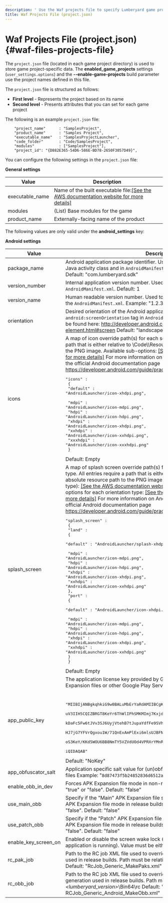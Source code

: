 ```yaml
---
description: ' Use the Waf projects file to specify Lumberyard game project-specific data. '
title: Waf Projects File (project.json)
---
```

# Waf Projects File \(project\.json\) {#waf-files-projects-file}

The `project.json` file \(located in each game project directory\) is used to store game project\-specific data\. The **enabled\_game\_projects** settings \(`user_settings.options`\) and the **\-\-enable\-game\-projects** build parameter use the project names defined in this file\.

The `project.json` file is structured as follows:
+ **First level** - Represents the project based on its name
+ **Second level** - Presents attributes that you can set for each game project

The following is an example `project.json` file:

```
    "project_name"      : "SamplesProject",
    "product_name"      : "Samples Project",
    "executable_name"   : "SamplesProjectLauncher",
    "code_folder"       : "Code/SamplesProject",
    "modules"           : ["SamplesProject"],
    "project_id": "{D882E365-54D6-586E-BD78-2650F3057D49}",
```

You can configure the following settings in the `project.json` file:


**General settings**

| Value | Description |
| --- | --- |
| executable\_name | Name of the built executable file:[\[See the AWS documentation website for more details\]](/docs/userguide/waf/files-projects-file) |
| modules | \(List\) Base modules for the game |
| product\_name | Externally\-facing name of the product |

The following values are only valid under the **android\_settings** key:


**Android settings**

| Value | Description |
| --- | --- |
| package\_name |  Android application package identifier\. Used for generating the project\-specific Java activity class and in `AndroidManifest.xml`\. Must be in dot separated format\. Default: "com\.lumberyard\.sdk"  |
| version\_number |  Internal application version number\. Used to set the `android:versionCode` tag in `AndroidManifest.xml`\. Default: 1  |
| version\_name |  Human readable version number\. Used to set the `android: versionName` tag in the `AndroidManifest.xml`\. Example: "1\.2\.3\-beta" Default: "1\.0\.0\.0"  |
| orientation |  Desired orientation of the Android application\. Used to set the `android:screenOrientation` tag in `AndroidManifest.xml`\. Expectable values can be found here: [http://developer\.android\.com/guide/topics/manifest/activity\-element\.html\#screen](http://developer.android.com/guide/topics/manifest/activity-element.html#screen) Default: "landscape"  |
| icons |  A map of icon override path\(s\) for each screen DPI type\. All entries require a path that is either relative to <engine>\\Code\\<project>\\Resources or an absolute resource path to the PNG image\.  Available sub\-options: [\[See the AWS documentation website for more details\]](/docs/userguide/waf/files-projects-file)  For more information on Android screen DPI settings, consult the official Android documentation page [https://developer\.android\.com/guide/practices/screens\_support\.html](https://developer.android.com/guide/practices/screens_support.html)  Example: <pre>"icons" : <br />                        {<br />                        "default" : "AndroidLauncher/icon-xhdpi.png",<br />                        <br />                        "mdpi" : "AndroidLauncher/icon-mdpi.png",<br />                        "hdpi" : "AndroidLauncher/icon-hdpi.png",<br />                        "xhdpi" : "AndroidLauncher/icon-xhdpi.png",<br />                        "xxhdpi" : "AndroidLauncher/icon-xxhdpi.png",<br />                        "xxxhdpi" : "AndroidLauncher/icon-xxxhdpi.png"<br />                        }</pre>  Default: Empty  |
| splash\_screen |  A map of splash screen override path\(s\) for each orientation and screen DPI type\. All entries require a path that is either relative to <engine>\\Code\\<project>\\Resources or an absolute resource path to the PNG image\. Available sub\-options \(orientation type\): [\[See the AWS documentation website for more details\]](/docs/userguide/waf/files-projects-file)  Available sub\-options for each orientation type: [\[See the AWS documentation website for more details\]](/docs/userguide/waf/files-projects-file)  For more information on Android screen DPI settings, consult the official Android documentation page [https://developer\.android\.com/guide/practices/screens\_support\.html](https://developer.android.com/guide/practices/screens_support.html)  Example: <pre>"splash_screen" : <br />                        {<br />                        "land" :<br />                        {<br />                        "default" : "AndroidLauncher/splash-xhdpi.png",<br />                        <br />                        "mdpi" : "AndroidLauncher/icon-mdpi.png",<br />                        "hdpi" : "AndroidLauncher/icon-hdpi.png",<br />                        "xhdpi" : "AndroidLauncher/icon-xhdpi.png",<br />                        "xxhdpi" : "AndroidLauncher/icon-xxhdpi.png"<br />                        },<br />                        "port" : <br />                        {<br />                        "default" : "AndroidLauncher/icon-xhdpi.png",<br />                        <br />                        "mdpi" : "AndroidLauncher/icon-mdpi.png",<br />                        "hdpi" : "AndroidLauncher/icon-hdpi.png",<br />                        "xhdpi" : "AndroidLauncher/icon-xhdpi.png",<br />                        "xxhdpi" : "AndroidLauncher/icon-xxhdpi.png"<br />                        }<br />                        }</pre> Default: Empty  |
| app\_public\_key |  The application license key provided by Google Play\. Required for using APK Expansion files or other Google Play Services\.  Example:  <pre><br />                        "MIIBIjANBgkqhkiG9w0BALuMbErYaRdAMIIBCgKCAQEAjvkl+K7rVASNkLExAmPlEoWwsxCX1vx7<br />                        uV3IIH5CQIZBRGT8KeYr6ThWlIPhSMKMImj7KxjdYcil8J0rwrVL3cmAYdMM+02ntnBEemGvRVOKx<br />                        kDaFc5Fw6tJVv3SJ6UyjVtehB7tJupaYdfFe9SVhW0xJZu2YsZLuMbErYaRdrrgXU2Upr547mxuyE<br />                        HJ7jG7YFVrQgxou1W/71QnExAmPlExi6mlsUJBFN4xADikNWZDlI70iHF6ZYyOspZCbVZ9DScN+D5<br />                        oS3KeY/KKd5WOU6BB8NmTY5VZVdUOd4VPRXrYMnRY7FjZJMPujLNvlrAJs5H/G+0wUTR4SI61AiGJ<br />                        iQIDAQAB"</pre> Default: "NoKey"  |
| app\_obfuscator\_salt |  Application specific salt value for \(un\)obfuscation when using APK Expansion files Example: "`8d87473f5b24852836d6512abbd9e9b9869c208`" Default: ""  |
| enable\_obb\_in\_dev |  Forces APK Expansion file mode in non\-release builds\. Value must be either "true" or "false"\. Default: "false"  |
| use\_main\_obb |  Specify if the "Main" APK Expansion file should be used\. This option toggles APK Expansion file mode in release builds\. Value must be either "true" or "false"\. Default: "false"  |
| use\_patch\_obb |  Specify if the "Patch" APK Expansion file should be used\. This option toggles APK Expansion file mode in release builds\. Value must be either "true" or "false"\. Default: "false"  |
| enable\_key\_screen\_on |  Enabled or disable the screen wake lock \(device won't go to sleep while the application is running\)\. Value must be either "true" or "false"\. Default: "false"  |
| rc\_pak\_job |  Path to the RC job XML file used to override the normal PAK files generation used in release builds\. Path must be relative to *<lumberyard\_version>*\\Bin64\\rc Default: "RcJob\_Generic\_MakePaks\.xml"  |
| rc\_obb\_job |  Path to the RC job XML file used to override the normal APK Expansion file\(s\) generation used in release builds\. Path must be relative to *<lumberyard\_version>*\\Bin64\\rc Default: " RCJob\_Generic\_Android\_MakeObb\.xml"  |